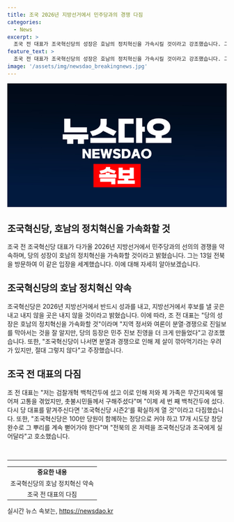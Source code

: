 ```yaml
---
title: 조국 2026년 지방선거에서 민주당과의 경쟁 다짐
categories:
  - News
excerpt: >
  조국 전 대표가 조국혁신당의 성장은 호남의 정치혁신을 가속시킬 것이라고 강조했습니다. 그는 2026년 지방선거에서 더불어민주당과의 선의의 경쟁을 다짐하면서, 당의 등장이 민주 진보 진영을 더 크게 만들었다고 주장했습니다. 또한, 호남정치 혁신을 위해 당과 전북도당, 조국이 함께 뛰어야 한다고 강조하며, 차기 당 대표 선출을 위한 각오를 밝혔습니다.
feature_text: >
  조국 전 대표가 조국혁신당의 성장은 호남의 정치혁신을 가속시킬 것이라고 강조했습니다. 그는 2026년 지방선거에서 더불어민주당과의 선의의 경쟁을 다짐하면서, 당의 등장이 민주 진보 진영을 더 크게 만들었다고 주장했습니다. 또한, 호남정치 혁신을 위해 당과 전북도당, 조국이 함께 뛰어야 한다고 강조하며, 차기 당 대표 선출을 위한 각오를 밝혔습니다.
image: '/assets/img/newsdao_breakingnews.jpg'
---
```


<p><img src="/assets/img/newsdao_breakingnews.jpg" alt="bookingtag 속보" /></p>

<h2 data-ke-size="size26">조국혁신당, 호남의 정치혁신을 가속화할 것</h2>

<p data-ke-size="size16">조국 전 조국혁신당 대표가 다가올 2026년 지방선거에서 민주당과의 선의의 경쟁을 약속하며, 당의 성장이 호남의 정치혁신을 가속화할 것이라고 밝혔습니다. 그는 13일 전북을 방문하여 이 같은 입장을 세계했습니다. 이에 대해 자세히 알아보겠습니다.</p>

<h2 data-ke-size="size24">조국혁신당의 호남 정치혁신 약속</h2>

<p data-ke-size="size16">조국혁신당은 2026년 지방선거에서 반드시 성과를 내고, 지방선거에서 후보를 낼 곳은 내고 내지 않을 곳은 내지 않을 것이라고 밝혔습니다. 이에 따라, 조 전 대표는 "당의 성장은 호남의 정치혁신을 가속화할 것"이라며 "지역 정서와 여론이 분열·경쟁으로 진일보를 막아서는 것을 잘 알지만, 당의 등장은 민주 진보 진영을 더 크게 만들었다"고 강조했습니다. 또한, "조국혁신당이 나서면 분열과 경쟁으로 인해 제 살이 깎아먹기라는 우려가 있지만, 절대 그렇지 않다"고 주장했습니다.</p>

<h2 data-ke-size="size24">조국 전 대표의 다짐</h2>

<p data-ke-size="size16">조 전 대표는 "저는 검찰개혁 백척간두에 섰고 이로 인해 저와 제 가족은 무간지옥에 떨어져 고통을 겪었지만, 촛불시민들께서 구해주셨다"며 "이제 세 번 째 백척간두에 섰다. 다시 당 대표를 맡겨주신다면 '조국혁신당 시즌2'를 확실하게 열 것"이라고 다짐했습니다. 또한, "조국혁신당은 100만 당원이 함께하는 정당으로 커야 하고 17개 시도당 창당 완수로 그 뿌리를 계속 뻗어가야 한다"며 "전북의 온 저력을 조국혁신당과 조국에게 실어달라"고 호소했습니다.</p>

<p data-ke-size="size16">&nbsp;</p>

<hr>

<table>
    <tbody>
        <tr>
            <td style="text-align: center; height: 17px;"><b>중요한 내용</b></td>
        </tr>
        <tr>
            <td style="text-align: center; height: 17px;">조국혁신당의 호남 정치혁신 약속</td>
        </tr>
        <tr>
            <td style="text-align: center; height: 17px;">조국 전 대표의 다짐</td>
        </tr>
    </tbody>
</table>
실시간 뉴스 속보는, <a href="https://newsdao.kr" rel="dofollow">https://newsdao.kr</a>


